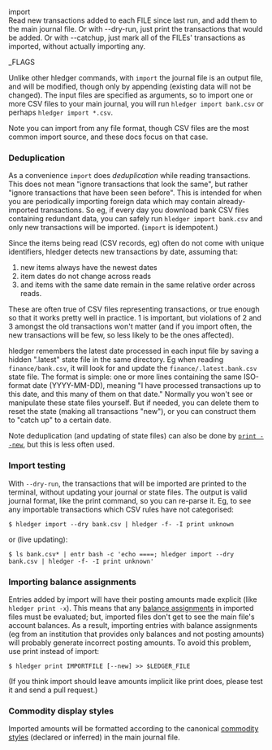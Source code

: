 import\
Read new transactions added to each FILE since last run, and add them to
the main journal file. Or with --dry-run, just print the transactions 
that would be added. Or with --catchup, just mark all of the FILEs'
transactions as imported, without actually importing any.

_FLAGS

Unlike other hledger commands, with `import` the journal file is an output file,
and will be modified, though only by appending (existing data will not be changed).
The input files are specified as arguments, so to import one or more
CSV files to your main journal, you will run `hledger import bank.csv`
or perhaps `hledger import *.csv`.

Note you can import from any file format, though CSV files are the
most common import source, and these docs focus on that case.

### Deduplication

As a convenience `import` does *deduplication* while reading transactions.
This does not mean "ignore transactions that look the same",
but rather "ignore transactions that have been seen before".
This is intended for when you are periodically importing foreign data
which may contain already-imported transactions.
So eg, if every day you download bank CSV files containing redundant data,
you can safely run `hledger import bank.csv` and only new transactions will be imported.
(`import` is idempotent.)

Since the items being read (CSV records, eg) often do not come with
unique identifiers, hledger detects new transactions by date, assuming
that:

1. new items always have the newest dates
2. item dates do not change across reads
3. and items with the same date remain in the same relative order across reads.

These are often true of CSV files representing transactions, or true
enough so that it works pretty well in practice. 1 is important, but
violations of 2 and 3 amongst the old transactions won't matter (and
if you import often, the new transactions will be few, so less likely
to be the ones affected).

hledger remembers the latest date processed in each input file by
saving a hidden ".latest" state file in the same directory. Eg when
reading `finance/bank.csv`, it will look for and update the
`finance/.latest.bank.csv` state file. 
The format is simple: one or more lines containing the
same ISO-format date (YYYY-MM-DD), meaning "I have processed
transactions up to this date, and this many of them on that date."
Normally you won't see or manipulate these state files yourself.
But if needed, you can delete them to reset the state (making all
transactions "new"), or you can construct them to "catch up" to a
certain date. 

Note deduplication (and updating of state files) can also be done by
[`print --new`](#print), but this is less often used.

### Import testing

With `--dry-run`, the transactions that will be imported are printed
to the terminal, without updating your journal or state files.
The output is valid journal format, like the print command, so you can re-parse it.
Eg, to see any importable transactions which CSV rules have not categorised:

```shell
$ hledger import --dry bank.csv | hledger -f- -I print unknown
```

or (live updating):

```shell
$ ls bank.csv* | entr bash -c 'echo ====; hledger import --dry bank.csv | hledger -f- -I print unknown'
```

### Importing balance assignments

Entries added by import will have their posting amounts made explicit (like `hledger print -x`).
This means that any [balance assignments](https://hledger.org/hledger.html#balance-assignments) in imported files must be evaluated;
but, imported files don't get to see the main file's account balances.
As a result, importing entries with balance assignments
(eg from an institution that provides only balances and not posting amounts)
will probably generate incorrect posting amounts.
To avoid this problem, use print instead of import:

```shell
$ hledger print IMPORTFILE [--new] >> $LEDGER_FILE
```

(If you think import should leave amounts implicit like print does,
please test it and send a pull request.)

### Commodity display styles

Imported amounts will be formatted according to the canonical [commodity styles](hledger.html#commodity-display-style)
(declared or inferred) in the main journal file.
